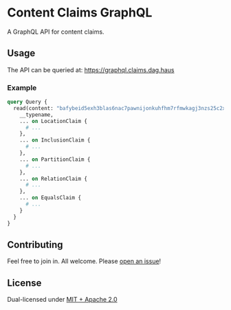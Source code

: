 # Content Claims GraphQL

A GraphQL API for content claims.

## Usage

The API can be queried at: https://graphql.claims.dag.haus

### Example

```graphql
query Query {
  read(content: "bafybeid5exh3blas6nac7pawnijonkuhfhm7rfmwkagj3nzs25c2xtvvqu") {
    __typename,
    ... on LocationClaim {
      # ...
    },
    ... on InclusionClaim {
      # ...
    },
    ... on PartitionClaim {
      # ...
    },
    ... on RelationClaim {
      # ...
    },
    ... on EqualsClaim {
      # ...
    }
  }
}
```

## Contributing

Feel free to join in. All welcome. Please [open an issue](https://github.com/web3-storage/content-claims-gql/issues)!

## License

Dual-licensed under [MIT + Apache 2.0](https://github.com/web3-storage/content-claims-gql/blob/main/LICENSE.md)
